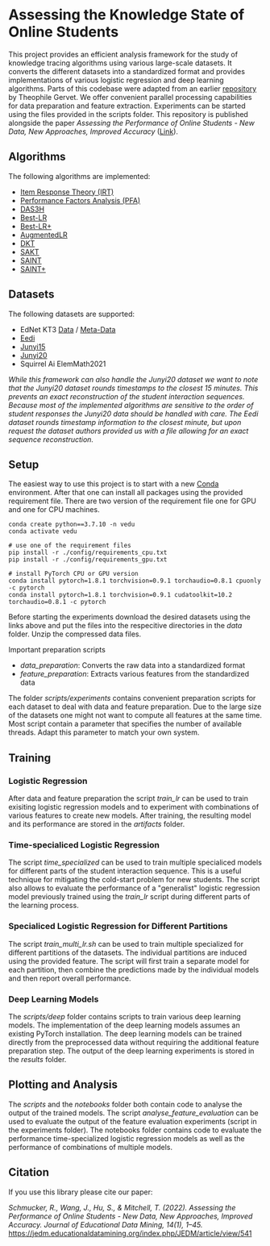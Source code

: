 # Assessing the Knowledge State of Online Students

This project provides an efficient analysis framework for the study of knowledge tracing algorithms using various large-scale datasets. It converts the different datasets into a standardized format and provides implementations of various logistic regression and deep learning algorithms. Parts of this codebase were adapted from an earlier [repository]([https://github.com/theophilee/learner-performance-prediction]) by Theophile Gervet. We offer convenient parallel processing capabilities for data preparation and feature extraction. Experiments can be started using the files provided in the scripts folder. This repository is published alongside the paper *Assessing the Performance of Online Students - New Data, New Approaches, Improved Accuracy* ([Link](https://jedm.educationaldatamining.org/index.php/JEDM/article/view/541)).

## Algorithms

The following algorithms are implemented:

* [Item Response Theory (IRT)](https://link.springer.com/book/10.1007/978-1-4757-2691-6)
* [Performance Factors Analysis (PFA)](http://pact.cs.cmu.edu/koedinger/pubs/AIED%202009%20final%20Pavlik%20Cen%20Keodinger%20corrected.pdf)
* [DAS3H](https://arxiv.org/pdf/1905.06873.pdf)
* [Best-LR](https://jedm.educationaldatamining.org/index.php/JEDM/article/download/451/123)
* [Best-LR+](https://arxiv.org/abs/2109.01753)
* [AugmentedLR](https://arxiv.org/abs/2109.01753)
* [DKT](https://arxiv.org/pdf/1506.05908.pdf)
* [SAKT](https://arxiv.org/pdf/1907.06837.pdf)
* [SAINT](https://dl.acm.org/doi/pdf/10.1145/3386527.3405945)  
* [SAINT+](https://arxiv.org/pdf/2010.12042.pdf)

## Datasets

The following datasets are supported:

* EdNet KT3 [Data](https://drive.google.com/file/d/1TVyGIWU1Mn3UCjjeD6bcZ57YspByUV7-/view) / [Meta-Data](https://drive.google.com/file/d/117aYJAWG3GU48suS66NPaB82HwFj6xWS/view)
* [Eedi](https://eedi.com/projects/neurips-education-challenge)
* [Junyi15](https://pslcdatashop.web.cmu.edu/DatasetInfo?datasetId=1198)
* [Junyi20](https://www.kaggle.com/junyiacademy/learning-activity-public-dataset-by-junyi-academy/tasks)
* Squirrel Ai ElemMath2021

*While this framework can also handle the Junyi20 dataset we want to note that the Junyi20 dataset rounds timestamps to the closest 15 minutes. This prevents an exact reconstruction of the student interaction sequences. Because most of the implemented algorithms are sensitive to the order of student responses the Junyi20 data should be handled with care. The Eedi dataset rounds timestamp information to the closest minute, but upon request the dataset authors provided us with a file allowing for an exact sequence reconstruction.*

## Setup

The easiest way to use this project is to start with a new [Conda](https://docs.conda.io/en/latest/miniconda.html) environment. After that one can install all packages using the provided requirement file. There are two version of the requirement file one for GPU and one for CPU machines.

```
conda create python==3.7.10 -n vedu
conda activate vedu

# use one of the requirement files
pip install -r ./config/requirements_cpu.txt
pip install -r ./config/requirements_gpu.txt

# install PyTorch CPU or GPU version
conda install pytorch=1.8.1 torchvision=0.9.1 torchaudio=0.8.1 cpuonly -c pytorch
conda install pytorch=1.8.1 torchvision=0.9.1 cudatoolkit=10.2 torchaudio=0.8.1 -c pytorch
```

Before starting the experiments download the desired datasets using the links above and put the files into the respecitive directories in the *data* folder. Unzip the compressed data files. 

Important preparation scripts
- *data_preparation*: Converts the raw data into a standardized format
- *feature_preparation*: Extracts various features from the standardized data

The folder *scripts/experiments* contains convenient preparation scripts for each dataset to deal with data and feature preparation. Due to the large size of the datasets one might not want to compute all features at the same time. Most script contain a parameter that specifies the number of available threads. Adapt this parameter to match your own system.

## Training

### Logistic Regression

After data and feature preparation the script *train_lr* can be used to train exisiting logistic regression models and to experiment with combinations of various features to create new models. After training, the resulting model and its performance are stored in the *artifacts* folder. 

### Time-specialiced Logistic Regression

The script *time_specialized* can be used to train multiple specialiced models for different parts of the student interaction sequence. This is a useful technique for mitigating the cold-start problem for new students. The script also allows to evaluate the performance of a "generalist" logistic regression model previously trained using the *train_lr* script during different parts of the learning process.

### Specialiced Logistic Regression for Different Partitions

The script *train_multi_lr.sh* can be used to train multiple specialized for different partitions of the datasets. The individual partitions are induced using the provided feature. The script will first train a separate model for each partition, then combine the predictions made by the individual models and then report overall performance.

### Deep Learning Models

The *scripts/deep* folder contains scripts to train various deep learning models. The implementation of the deep learning models assumes an existing PyTorch installation. The deep learning models can be trained directly from the preprocessed data without requiring the additional feature preparation step. The output of the deep learning experiments is stored in the *results* folder.

## Plotting and Analysis

The *scripts* and the *notebooks* folder both contain code to analyse the output of the trained models. The script *analyse_feature_evaluation* can be used to evaluate the output of the feature evaluation experiments (script in the experiments folder). The notebooks folder contains code to evaluate the performance time-specialized logistic regression models as well as the performance of combinations of multiple models. 

## Citation

If you use this library please cite our paper:

*Schmucker, R., Wang, J., Hu, S., & Mitchell, T. (2022). Assessing the Performance of Online Students - New Data, New Approaches, Improved Accuracy. Journal of Educational Data Mining, 14(1), 1–45.* https://jedm.educationaldatamining.org/index.php/JEDM/article/view/541
